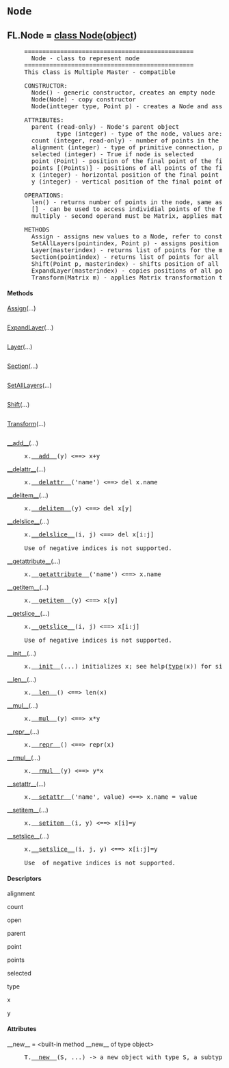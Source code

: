 

<a name="FL.Node"></a>

# `Node`


<dt class="class"><h2><span class="class-name">FL.Node</span> = <a name="FL.Node" href="#FL.Node">class Node</a>(<a href="./__builtin__.html#object">object</a>)</h2></dt><dd class="class"><dd>


<pre class="doc" markdown="0">===============================================
  Node - class to represent node
===============================================
This class is Multiple Master - compatible

CONSTRUCTOR:
  Node() - generic constructor, creates an empty node
  Node(Node) - copy constructor
  Node(intteger type, Point p) - creates a Node and assigns type and coordinates of the final point

ATTRIBUTES:
  parent (read-only) - Node's parent object
         type (integer) - type of the node, values are: nMOVE, nLINE, nCURVE or nOFF
  count (integer, read-only) - number of points in the node. 3 for curves and 1 for all other types of nodes
  alignment (integer) - type of primitive connection, possible values are: nSHARP, nSMOOTH, nFIXED
  selected (integer) - True if node is selected
  point (Point) - position of the final point of the first master
  points [(Points)] - positions of all points of the first master
  x (integer) - horizontal position of the final point of the node
  y (integer) - vertical position of the final point of the node

OPERATIONS:
  len() - returns number of points in the node, same as count attribute
  [] - can be used to access individial points of the first master
  multiply - second operand must be Matrix, applies matrix transformation to a node

METHODS
  Assign - assigns new values to a Node, refer to constructor for a description of possible options
  SetAllLayers(pointindex, Point p) - assigns position of the point p to all masters of the point number 'pointindex'
  Layer(masterindex) - returns list of points for the master 'masterindex'
  Section(pointindex) - returns list of points for all layers and point number 'pointindex'
  Shift(Point p, masterindex) - shifts position of all points for the master 'masterindex'
  ExpandLayer(masterindex) - copies positions of all points in the master 'masterindex' to other masters
  Transform(Matrix m) - applies Matrix transformation to the Node (see Matrix().__doc__)</pre>


</dd><h4 class="head-methods">Methods </h4><dl class="function"><dt><a name="Node-Assign" href="#Node-Assign"><span class="function-name">Assign</span></a><span class="argspec">(...)</span></dt><dd>

<pre class="doc" markdown="0"></pre>

</dd></dl>
<dl class="function"><dt><a name="Node-ExpandLayer" href="#Node-ExpandLayer"><span class="function-name">ExpandLayer</span></a><span class="argspec">(...)</span></dt><dd>

<pre class="doc" markdown="0"></pre>

</dd></dl>
<dl class="function"><dt><a name="Node-Layer" href="#Node-Layer"><span class="function-name">Layer</span></a><span class="argspec">(...)</span></dt><dd>

<pre class="doc" markdown="0"></pre>

</dd></dl>
<dl class="function"><dt><a name="Node-Section" href="#Node-Section"><span class="function-name">Section</span></a><span class="argspec">(...)</span></dt><dd>

<pre class="doc" markdown="0"></pre>

</dd></dl>
<dl class="function"><dt><a name="Node-SetAllLayers" href="#Node-SetAllLayers"><span class="function-name">SetAllLayers</span></a><span class="argspec">(...)</span></dt><dd>

<pre class="doc" markdown="0"></pre>

</dd></dl>
<dl class="function"><dt><a name="Node-Shift" href="#Node-Shift"><span class="function-name">Shift</span></a><span class="argspec">(...)</span></dt><dd>

<pre class="doc" markdown="0"></pre>

</dd></dl>
<dl class="function"><dt><a name="Node-Transform" href="#Node-Transform"><span class="function-name">Transform</span></a><span class="argspec">(...)</span></dt><dd>

<pre class="doc" markdown="0"></pre>

</dd></dl>
<dl class="function"><dt><a name="Node-__add__" href="#Node-__add__"><span class="function-name">__add__</span></a><span class="argspec">(...)</span></dt><dd>

<pre class="doc" markdown="0">x.<a href="#FL.Node-__add__">__add__</a>(y) <==> x+y</pre>

</dd></dl>
<dl class="function"><dt><a name="Node-__delattr__" href="#Node-__delattr__"><span class="function-name">__delattr__</span></a><span class="argspec">(...)</span></dt><dd>

<pre class="doc" markdown="0">x.<a href="#FL.Node-__delattr__">__delattr__</a>('name') <==> del x.name</pre>

</dd></dl>
<dl class="function"><dt><a name="Node-__delitem__" href="#Node-__delitem__"><span class="function-name">__delitem__</span></a><span class="argspec">(...)</span></dt><dd>

<pre class="doc" markdown="0">x.<a href="#FL.Node-__delitem__">__delitem__</a>(y) <==> del x[y]</pre>

</dd></dl>
<dl class="function"><dt><a name="Node-__delslice__" href="#Node-__delslice__"><span class="function-name">__delslice__</span></a><span class="argspec">(...)</span></dt><dd>

<pre class="doc" markdown="0">x.<a href="#FL.Node-__delslice__">__delslice__</a>(i, j) <==> del x[i:j]

Use of negative indices is not supported.</pre>

</dd></dl>
<dl class="function"><dt><a name="Node-__getattribute__" href="#Node-__getattribute__"><span class="function-name">__getattribute__</span></a><span class="argspec">(...)</span></dt><dd>

<pre class="doc" markdown="0">x.<a href="#FL.Node-__getattribute__">__getattribute__</a>('name') <==> x.name</pre>

</dd></dl>
<dl class="function"><dt><a name="Node-__getitem__" href="#Node-__getitem__"><span class="function-name">__getitem__</span></a><span class="argspec">(...)</span></dt><dd>

<pre class="doc" markdown="0">x.<a href="#FL.Node-__getitem__">__getitem__</a>(y) <==> x[y]</pre>

</dd></dl>
<dl class="function"><dt><a name="Node-__getslice__" href="#Node-__getslice__"><span class="function-name">__getslice__</span></a><span class="argspec">(...)</span></dt><dd>

<pre class="doc" markdown="0">x.<a href="#FL.Node-__getslice__">__getslice__</a>(i, j) <==> x[i:j]

Use of negative indices is not supported.</pre>

</dd></dl>
<dl class="function"><dt><a name="Node-__init__" href="#Node-__init__"><span class="function-name">__init__</span></a><span class="argspec">(...)</span></dt><dd>

<pre class="doc" markdown="0">x.<a href="#FL.Node-__init__">__init__</a>(...) initializes x; see help(<a href="#FL.Node-type">type</a>(x)) for signature</pre>

</dd></dl>
<dl class="function"><dt><a name="Node-__len__" href="#Node-__len__"><span class="function-name">__len__</span></a><span class="argspec">(...)</span></dt><dd>

<pre class="doc" markdown="0">x.<a href="#FL.Node-__len__">__len__</a>() <==> len(x)</pre>

</dd></dl>
<dl class="function"><dt><a name="Node-__mul__" href="#Node-__mul__"><span class="function-name">__mul__</span></a><span class="argspec">(...)</span></dt><dd>

<pre class="doc" markdown="0">x.<a href="#FL.Node-__mul__">__mul__</a>(y) <==> x*y</pre>

</dd></dl>
<dl class="function"><dt><a name="Node-__repr__" href="#Node-__repr__"><span class="function-name">__repr__</span></a><span class="argspec">(...)</span></dt><dd>

<pre class="doc" markdown="0">x.<a href="#FL.Node-__repr__">__repr__</a>() <==> repr(x)</pre>

</dd></dl>
<dl class="function"><dt><a name="Node-__rmul__" href="#Node-__rmul__"><span class="function-name">__rmul__</span></a><span class="argspec">(...)</span></dt><dd>

<pre class="doc" markdown="0">x.<a href="#FL.Node-__rmul__">__rmul__</a>(y) <==> y*x</pre>

</dd></dl>
<dl class="function"><dt><a name="Node-__setattr__" href="#Node-__setattr__"><span class="function-name">__setattr__</span></a><span class="argspec">(...)</span></dt><dd>

<pre class="doc" markdown="0">x.<a href="#FL.Node-__setattr__">__setattr__</a>('name', value) <==> x.name = value</pre>

</dd></dl>
<dl class="function"><dt><a name="Node-__setitem__" href="#Node-__setitem__"><span class="function-name">__setitem__</span></a><span class="argspec">(...)</span></dt><dd>

<pre class="doc" markdown="0">x.<a href="#FL.Node-__setitem__">__setitem__</a>(i, y) <==> x[i]=y</pre>

</dd></dl>
<dl class="function"><dt><a name="Node-__setslice__" href="#Node-__setslice__"><span class="function-name">__setslice__</span></a><span class="argspec">(...)</span></dt><dd>

<pre class="doc" markdown="0">x.<a href="#FL.Node-__setslice__">__setslice__</a>(i, j, y) <==> x[i:j]=y

Use  of negative indices is not supported.</pre>

</dd></dl>

  <h4 class="head-desc">Descriptors </h4><dl class="descriptor"><dt>alignment</dt>
</dl>
<dl class="descriptor"><dt>count</dt>
</dl>
<dl class="descriptor"><dt>open</dt>
</dl>
<dl class="descriptor"><dt>parent</dt>
</dl>
<dl class="descriptor"><dt>point</dt>
</dl>
<dl class="descriptor"><dt>points</dt>
</dl>
<dl class="descriptor"><dt>selected</dt>
</dl>
<dl class="descriptor"><dt>type</dt>
</dl>
<dl class="descriptor"><dt>x</dt>
</dl>
<dl class="descriptor"><dt>y</dt>
</dl>

  <h4 class="head-attrs">Attributes </h4><dl><dt><span class="other-name">__new__</span> = &lt;built-in method __new__ of type object&gt;<dd>

<pre class="doc" markdown="0">T.<a href="#FL.Node-__new__">__new__</a>(S, ...) -> a new object with type S, a subtype of T</pre>

</dd></dl>
</dd>
